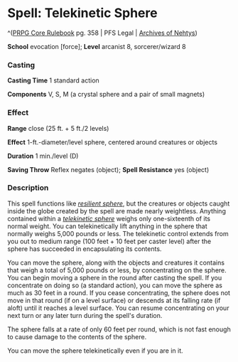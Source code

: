 # Spell: Telekinetic Sphere

^([PRPG Core Rulebook][ss-telekinetic-sphere] pg. 358 | PFS Legal | [Archives of Nehtys][sn-telekinetic-sphere])

**School** evocation [force]; **Level** arcanist 8, sorcerer/wizard 8

### Casting

**Casting Time** 1 standard action  

**Components** V, S, M (a crystal sphere and a pair of small magnets)

### Effect

**Range** close (25 ft. + 5 ft./2 levels)  

**Effect** 1-ft.-diameter/level sphere, centered around creatures or objects  

**Duration** 1 min./level (D)  

**Saving Throw** Reflex negates (object); **Spell Resistance** yes (object)

### Description

This spell functions like _[resilient sphere]_, but the creatures or objects caught inside the globe created by the spell are made nearly weightless. Anything contained within a _[telekinetic sphere]_ weighs only one-sixteenth of its normal weight. You can telekinetically lift anything in the sphere that normally weighs 5,000 pounds or less. The telekinetic control extends from you out to medium range (100 feet + 10 feet per caster level) after the sphere has succeeded in encapsulating its contents.  

You can move the sphere, along with the objects and creatures it contains that weigh a total of 5,000 pounds or less, by concentrating on the sphere. You can begin moving a sphere in the round after casting the spell. If you concentrate on doing so (a standard action), you can move the sphere as much as 30 feet in a round. If you cease concentrating, the sphere does not move in that round (if on a level surface) or descends at its falling rate (if aloft) until it reaches a level surface. You can resume concentrating on your next turn or any later turn during the spell's duration.  

The sphere falls at a rate of only 60 feet per round, which is not fast enough to cause damage to the contents of the sphere.  

You can move the sphere telekinetically even if you are in it.

[ss-telekinetic-sphere]: http://paizo.com/pathfinderRPG/v57
[sn-telekinetic-sphere]: http://www.archivesofnethys.com/SpellDisplay.aspx?ItemName=Telekinetic%20Sphere
[telekinetic sphere]: http://www.archivesofnethys.com/SpellDisplay.aspx?ItemName=telekinetic%20sphere
[resilient sphere]: http://www.archivesofnethys.com/SpellDisplay.aspx?ItemName=resilient%20sphere